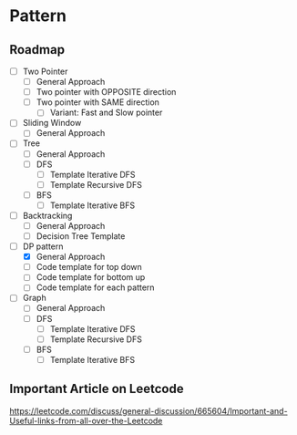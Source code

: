 # Pattern

## Roadmap

- [ ] Two Pointer
    - [ ] General Approach
    - [ ] Two pointer with OPPOSITE direction
    - [ ] Two pointer with SAME direction
        - [ ] Variant: Fast and Slow pointer
- [ ] Sliding Window
    - [ ] General Approach
- [ ] Tree
    - [ ] General Approach
    - [ ] DFS
        - [ ] Template Iterative DFS
        - [ ] Template Recursive DFS
    - [ ] BFS
        - [ ] Template Iterative BFS
- [ ] Backtracking
    - [ ] General Approach
    - [ ] Decision Tree Template
- [ ] DP pattern
    - [x] General Approach
    - [ ] Code template for top down
    - [ ] Code template for bottom up
    - [ ] Code template for each pattern
- [ ] Graph
    - [ ] General Approach
    - [ ] DFS
        - [ ] Template Iterative DFS
        - [ ] Template Recursive DFS
    - [ ] BFS
        - [ ] Template Iterative BFS

## Important Article on Leetcode
https://leetcode.com/discuss/general-discussion/665604/Important-and-Useful-links-from-all-over-the-Leetcode
